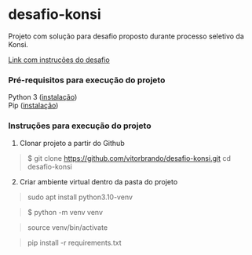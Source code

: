 # desafio-konsi

Projeto com solução para desafio proposto durante processo seletivo da Konsi.

<a href="https://gist.github.com/gustavoaraujofe/265c43b8b1df2dc4d6dd7e28959371d4">Link com instruções do desafio</a>

### Pré-requisitos para execução do projeto

Python 3 (<a href="https://www.python.org/downloads/">instalação</a>)
<br>
Pip (<a href="https://pip.pypa.io/en/stable/installation/">instalação</a>)

### Instruções para execução do projeto

1. Clonar projeto a partir do Github

> $ git clone https://github.com/vitorbrando/desafio-konsi.git
> cd desafio-konsi

2. Criar ambiente virtual dentro da pasta do projeto

> sudo apt install python3.10-venv

> $ python -m venv venv

> source venv/bin/activate

> pip install -r requirements.txt